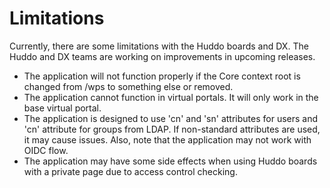 # Limitations
Currently, there are some limitations with the Huddo boards and DX. The Huddo and DX teams are working on improvements in upcoming releases.

- The application will not function properly if the Core context root is changed from /wps to something else or removed. 
- The application cannot function in virtual portals. It will only work in the base virtual portal.
- The application is designed to use 'cn' and 'sn' attributes for users and 'cn' attribute for groups from LDAP. If non-standard attributes are used, it may cause issues. Also, note that the application may not work with OIDC flow. 
- The application may have some side effects when using Huddo boards with a private page due to access control checking. 

